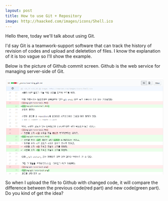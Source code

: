 ```yaml
---
layout: post
title: How to use Git + Repository
image: http://haacked.com/images/icons/Shell.ico
---
```


Hello there, today we'll talk about using Git.

I'd say Git is a teamwork-support software that can track the history of revision of codes and upload and deletetion of files.
I know the explanation of it is too vague so I'll show the example.

Below is the picture of Github commit screen. Github is the web service for managing server-side of Git.

![git_example](/img/git-example.PNG)

So when I upload the file to Github with changed code, it will compare the difference between the previous code(red part) and new code(green part). Do you kind of get the idea?
